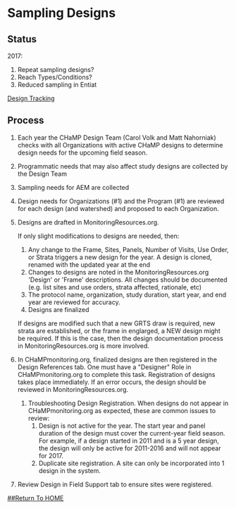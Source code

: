 # Sampling Designs

## Status

2017:

1. Repeat sampling designs? 
2. Reach Types/Conditions?
3. Reduced sampling in Entiat



[Design Tracking](https://docs.google.com/spreadsheets/d/1FdUHUPBIRm5FxJNf6RY84oyeMKRgcwPNWDX1B3NQ6Vw/edit?usp=sharing_)



## Process

1. Each year the CHaMP Design Team (Carol Volk and Matt Nahorniak) checks with all Organizations with active CHaMP designs to determine design needs for the upcoming field season.

2. Programmatic needs that may also affect study designs are collected by the Design Team

3. Sampling needs for AEM are collected

4. Design needs for Organizations (#1) and the Program (#1) are reviewed for each design (and watershed) and proposed to each Organization.

5. Designs are drafted in MonitoringResources.org.  

   If only slight modifications to designs are needed, then:

   1. Any change to the Frame, Sites, Panels, Number of Visits, Use Order, or Strata triggers a new design for the year.  A design is cloned, renamed with the updated year at the end
   2. Changes to designs are noted in the MonitoringResources.org 'Design' or 'Frame' descriptions.  All changes should be documented (e.g. list sites and use orders, strata affected, rationale, etc) 
   3. The protocol name, organization, study duration, start year, and end year are reviewed for accuracy.
   4. Designs are finalized

   If designs are modified such that a new GRTS draw is required, new strata are established, or the frame in englarged, a NEW design might be required.  If this is the case, then the design documentation process in MonitoringResources.org is more involved.

6. In CHaMPmonitoring.org, finalized designs are then registered in the Design References tab.  One must have a "Designer" Role in CHaMPmonitoring.org to complete this task.  Registration of designs takes place immediately.  If an error occurs, the design should be reviewed in MonitoringResources.org. 

   1. Troubleshooting Design Registration. When designs do not appear in CHaMPmonitoring.org as expected, these are common issues to review:
      1. Design is not active for the year. The start year and panel duration of the design must cover the current-year field season.  For example, if a design started in 2011 and is a 5 year design, the design will only be active for 2011-2016 and will not appear for 2017.
      2. Duplicate site registration.  A site can only be incorporated into 1 design in the system.


1. Review Design in Field Support tab to ensure sites were registered.



[##Return To HOME](README.md)


 
